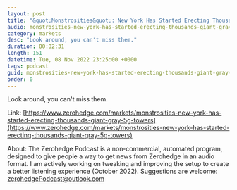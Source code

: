 ```yaml
---
layout: post
title: "&quot;Monstrosities&quot;: New York Has Started Erecting Thousands Of Giant Gray 5G Towers"
audio: monstrosities-new-york-has-started-erecting-thousands-giant-gray-5g-towers-0
category: markets
desc: "Look around, you can't miss them."
duration: 00:02:31
length: 151
datetime: Tue, 08 Nov 2022 23:25:00 +0000
tags: podcast
guid: monstrosities-new-york-has-started-erecting-thousands-giant-gray-5g-towers-0
order: 0
---
```

Look around, you can't miss them.

Link: [https://www.zerohedge.com/markets/monstrosities-new-york-has-started-erecting-thousands-giant-gray-5g-towers](https://www.zerohedge.com/markets/monstrosities-new-york-has-started-erecting-thousands-giant-gray-5g-towers)

About: The Zerohedge Podcast is a non-commercial, automated program, designed to give people a way to get news from Zerohedge in an audio format.  I am actively working on tweaking and improving the setup to create a better listening experience (October 2022).  Suggestions are welcome: [zerohedgePodcast@outlook.com](mailto:zerohedgePodcast@outlook.com)
